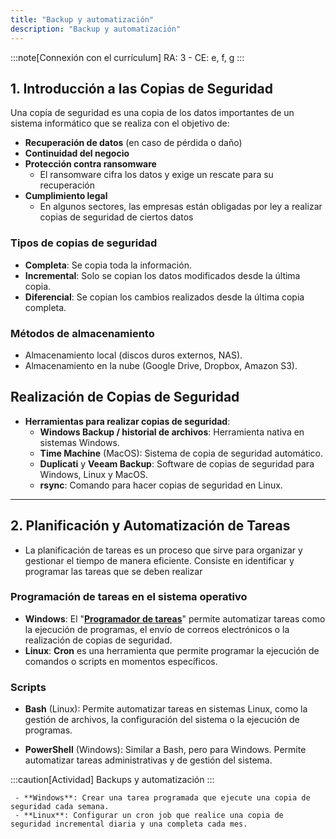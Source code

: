 ```yaml
---
title: "Backup y automatización"
description: "Backup y automatización"
---
```


:::note[Connexión con el currículum]
RA: 3 - CE: e, f, g
:::

## 1. Introducción a las Copias de Seguridad
  Una copia de seguridad es una copia de los datos importantes de un sistema informático que se realiza con el objetivo de:
    
  - **Recuperación de datos** (en caso de pérdida o daño)
  - **Continuidad del negocio**
  - **Protección contra ransomware**
    - El ransomware cifra los datos y exige un rescate para su recuperación
  - **Cumplimiento legal**
    -  En algunos sectores, las empresas están obligadas por ley a realizar copias de seguridad de ciertos datos
### Tipos de copias de seguridad
- **Completa**: Se copia toda la información.
- **Incremental**: Solo se copian los datos modificados desde la última copia.
- **Diferencial**: Se copian los cambios realizados desde la última copia completa.
### Métodos de almacenamiento
- Almacenamiento local (discos duros externos, NAS).
- Almacenamiento en la nube (Google Drive, Dropbox, Amazon S3).

## Realización de Copias de Seguridad
   - **Herramientas para realizar copias de seguridad**:
     - **Windows Backup / historial de archivos**: Herramienta nativa en sistemas Windows.
     - **Time Machine** (MacOS): Sistema de copia de seguridad automático.
     - **Duplicati** y **Veeam Backup**: Software de copias de seguridad para Windows, Linux y MacOS.
     - **rsync**: Comando para hacer copias de seguridad en Linux.

---

## 2. Planificación y Automatización de Tareas
   - La planificación de tareas es un proceso que sirve para organizar y gestionar el tiempo de manera eficiente. Consiste en identificar y programar las tareas que se deben realizar

### Programación de tareas en el sistema operativo

- **Windows**: El "**[Programador de tareas](../ut32-wintasks)**" permite automatizar tareas como la ejecución de programas, el envío de correos electrónicos o la realización de copias de seguridad.
- **Linux**: **Cron** es una herramienta que permite programar la ejecución de comandos o scripts en momentos específicos.

### Scripts

- **Bash** (Linux): Permite automatizar tareas en sistemas Linux, como la gestión de archivos, la configuración del sistema o la ejecución de programas.

- **PowerShell** (Windows): Similar a Bash, pero para Windows. Permite automatizar tareas administrativas y de gestión del sistema.

:::caution[Actividad]
Backups y automatización
:::

     - **Windows**: Crear una tarea programada que ejecute una copia de seguridad cada semana.
     - **Linux**: Configurar un cron job que realice una copia de seguridad incremental diaria y una completa cada mes.